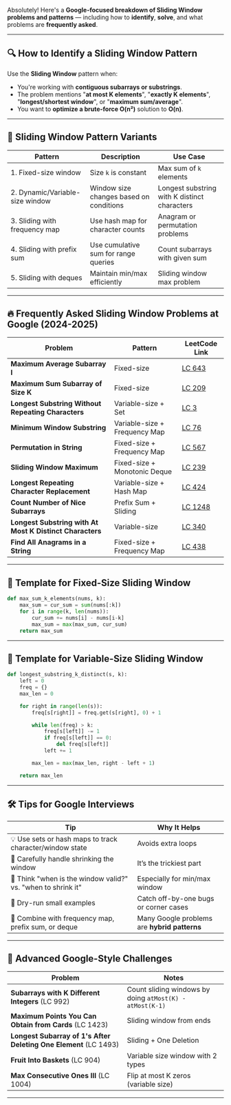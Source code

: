 Absolutely! Here's a **Google-focused breakdown of Sliding Window problems and patterns** — including how to **identify**, **solve**, and what problems are **frequently asked**.

---

## 🔍 How to Identify a Sliding Window Pattern

Use the **Sliding Window** pattern when:
- You're working with **contiguous subarrays or substrings**.
- The problem mentions "**at most K elements**", "**exactly K elements**", "**longest/shortest window**", or "**maximum sum/average**".
- You want to **optimize a brute-force O(n²)** solution to **O(n)**.

---

## 🧠 Sliding Window Pattern Variants

| Pattern | Description | Use Case |
|--------|-------------|----------|
| 1. Fixed-size window | Size `k` is constant | Max sum of `k` elements |
| 2. Dynamic/Variable-size window | Window size changes based on conditions | Longest substring with K distinct characters |
| 3. Sliding with frequency map | Use hash map for character counts | Anagram or permutation problems |
| 4. Sliding with prefix sum | Use cumulative sum for range queries | Count subarrays with given sum |
| 5. Sliding with deques | Maintain min/max efficiently | Sliding window max problem |

---

## 🔥 Frequently Asked Sliding Window Problems at Google (2024-2025)

| Problem | Pattern | LeetCode Link |
|--------|---------|---------------|
| **Maximum Average Subarray I** | Fixed-size | [LC 643](https://leetcode.com/problems/maximum-average-subarray-i/) |
| **Maximum Sum Subarray of Size K** | Fixed-size | [LC 209](https://leetcode.com/problems/minimum-size-subarray-sum/) |
| **Longest Substring Without Repeating Characters** | Variable-size + Set | [LC 3](https://leetcode.com/problems/longest-substring-without-repeating-characters/) |
| **Minimum Window Substring** | Variable-size + Frequency Map | [LC 76](https://leetcode.com/problems/minimum-window-substring/) |
| **Permutation in String** | Fixed-size + Frequency Map | [LC 567](https://leetcode.com/problems/permutation-in-string/) |
| **Sliding Window Maximum** | Fixed-size + Monotonic Deque | [LC 239](https://leetcode.com/problems/sliding-window-maximum/) |
| **Longest Repeating Character Replacement** | Variable-size + Hash Map | [LC 424](https://leetcode.com/problems/longest-repeating-character-replacement/) |
| **Count Number of Nice Subarrays** | Prefix Sum + Sliding | [LC 1248](https://leetcode.com/problems/count-number-of-nice-subarrays/) |
| **Longest Substring with At Most K Distinct Characters** | Variable-size | [LC 340](https://leetcode.com/problems/longest-substring-with-at-most-k-distinct-characters/) |
| **Find All Anagrams in a String** | Fixed-size + Frequency Map | [LC 438](https://leetcode.com/problems/find-all-anagrams-in-a-string/) |

---

## 🧪 Template for Fixed-Size Sliding Window

```python
def max_sum_k_elements(nums, k):
    max_sum = cur_sum = sum(nums[:k])
    for i in range(k, len(nums)):
        cur_sum += nums[i] - nums[i-k]
        max_sum = max(max_sum, cur_sum)
    return max_sum
```

---

## 🧪 Template for Variable-Size Sliding Window

```python
def longest_substring_k_distinct(s, k):
    left = 0
    freq = {}
    max_len = 0

    for right in range(len(s)):
        freq[s[right]] = freq.get(s[right], 0) + 1

        while len(freq) > k:
            freq[s[left]] -= 1
            if freq[s[left]] == 0:
                del freq[s[left]]
            left += 1

        max_len = max(max_len, right - left + 1)

    return max_len
```

---

## 🛠️ Tips for Google Interviews

| Tip | Why It Helps |
|-----|--------------|
| 💡 Use sets or hash maps to track character/window state | Avoids extra loops |
| 🎯 Carefully handle shrinking the window | It’s the trickiest part |
| 🧠 Think "when is the window valid?" vs. "when to shrink it" | Especially for min/max window |
| 🧪 Dry-run small examples | Catch off-by-one bugs or corner cases |
| 🔄 Combine with frequency map, prefix sum, or deque | Many Google problems are **hybrid patterns** |

---

## 🧩 Advanced Google-Style Challenges

| Problem | Notes |
|--------|-------|
| **Subarrays with K Different Integers** (LC 992) | Count sliding windows by doing `atMost(K) - atMost(K-1)` |
| **Maximum Points You Can Obtain from Cards** (LC 1423) | Sliding window from ends |
| **Longest Subarray of 1's After Deleting One Element** (LC 1493) | Sliding + One Deletion |
| **Fruit Into Baskets** (LC 904) | Variable size window with 2 types |
| **Max Consecutive Ones III** (LC 1004) | Flip at most K zeros (variable size) |

---
